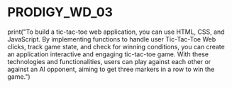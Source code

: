 # PRODIGY_WD_03

print("To build a tic-tac-toe web application, you can use HTML, CSS, and JavaScript.
By implementing functions to handle user
Tic-Tac-Toe Web clicks, track game state, and check for
winning conditions, you can create an
application
interactive and engaging tic-tac-toe game. With these technologies and functionalities, users can play against each other or against an Al opponent, aiming to get three markers in a row to win the game.")
